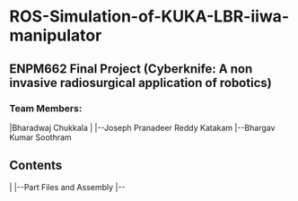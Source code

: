 # ROS-Simulation-of-KUKA-LBR-iiwa-manipulator

## ENPM662 Final Project (Cyberknife: A non invasive radiosurgical application of robotics)

### Team Members: 

|Bharadwaj Chukkala
|
|--Joseph Pranadeer Reddy Katakam
|--Bhargav Kumar Soothram

## Contents
|
|--Part Files and Assembly
|--
